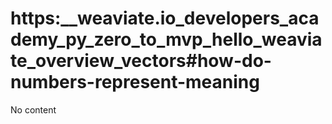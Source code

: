 # https:\_\_weaviate.io_developers_academy_py_zero_to_mvp_hello_weaviate_overview_vectors#how-do-numbers-represent-meaning

No content
